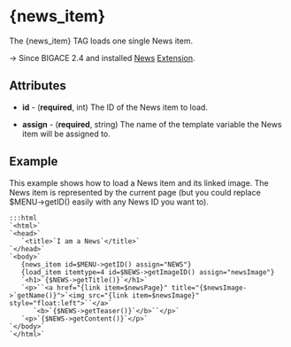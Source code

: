 # {news_item}

The {news_item} TAG loads one single News item.

-> Since BIGACE 2.4 and installed [News](bigace/extensions/addon/news) [Extension](bigace/extensions).

## Attributes


*  **id** - (__required__, int)
    The ID of the News item to load.

*  **assign** - (__required__, string)
    The name of the template variable the News item will be assigned to.

## Example

This example shows how to load a News item and its linked image. The News item is represented by the current page (but you could replace $MENU->getID() easily with any News ID you want to).

	:::html
	`<html>`
	`<head>`
	   `<title>`I am a News`</title>`
	`</head>`
	`<body>`
	   {news_item id=$MENU->getID() assign="NEWS"}
	   {load_item itemtype=4 id=$NEWS->getImageID() assign="newsImage"}
	   `<h1>`{$NEWS->getTitle()}`</h1>`
	   `<p>``<a href="{link item=$newsPage}" title="{$newsImage->`getName()}">`<img src="{link item=$newsImage}" style="float:left">``</a>`
	      `<b>`{$NEWS->getTeaser()}`</b>``</p>`
	   `<p>`{$NEWS->getContent()}`</p>`
	`</body>`
	`</html>`


